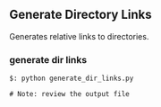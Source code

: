 ## Generate Directory Links

Generates relative links to directories.  

### generate dir links

```
$: python generate_dir_links.py

# Note: review the output file
```
